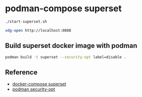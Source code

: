 # podman-compose superset

```bash
./start-superset.sh
```

```bash
xdg-open http://localhost:8088
```

## Build superset docker image with podman

```bash
podman build -t superset --security-opt label=disable .
```

## Reference

* [docker-compose superset](https://superset.apache.org/docs/installation/installing-superset-using-docker-compose/)
* [podman security-opt](https://docs.podman.io/en/v4.6.1/markdown/options/security-opt.html)

```bash
```

```bash
```

```bash
```

```bash
```

```bash
```

```bash
```


